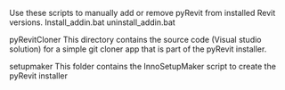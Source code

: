 Use these scripts to manually add or remove pyRevit from installed Revit versions.
Install_addin.bat
uninstall_addin.bat

pyRevitCloner
This directory contains the source code (Visual studio solution) for a simple git cloner app that is part of
the pyRevit installer.
 
setupmaker
This folder contains the InnoSetupMaker script to create the pyRevit installer 